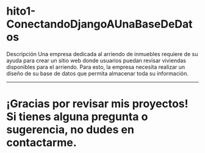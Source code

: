 # hito1-ConectandoDjangoAUnaBaseDeDatos
Descripción
Una empresa dedicada al arriendo de inmuebles requiere de su ayuda para crear un sitio web
donde usuarios puedan revisar viviendas disponibles para el arriendo. Para esto, la empresa
necesita realizar un diseño de su base de datos que permita almacenar toda su información. 


----------------------------------------------------------------------------------------------------------------------------------------------------------

 # ¡Gracias por revisar mis proyectos! Si tienes alguna pregunta o sugerencia, no dudes en contactarme.

